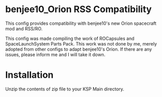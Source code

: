 # benjee10_Orion RSS Compatibility
This config provides compatibility with benjee10's new Orion spacecraft mod and RSS/RO.

This config was made compiling the work of ROCapsules and SpaceLaunchSystem Parts Pack. This work was not done by me, merely adopted from other configs to adapt benjee10's Orion. If there are any issues, please inform me and I will take it down.

# Installation
Unzip the contents of zip file to your KSP Main directory.
